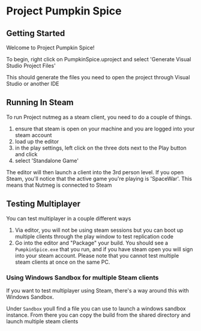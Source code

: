 # Project Pumpkin Spice

## Getting Started
Welcome to Project Pumpkin Spice!

To begin, right click on PumpkinSpice.uproject and select 'Generate Visual Studio Project Files'

This should generate the files you need to open the project through Visual Studio or another IDE

## Running In Steam

To run Project nutmeg as a steam client, you need to do a couple of things. 

1. ensure that steam is open on your machine and you are logged into your steam account
2. load up the editor
3. in the play settings, left click on the three dots next to the Play button and click
4. select 'Standalone Game' 

The editor will then launch a client into the 3rd person level. If you open Steam, you'll notice that the active game you're playing is
'SpaceWar'. This means that Nutmeg is connected to Steam

## Testing Multiplayer

You can test multiplayer in a couple different ways

1. Via editor, you will not be using steam sessions but you can boot up multiple clients through the play window to test replication code
2. Go into the editor and "Package" your build. You should see a `PumpkinSpice.exe` that you run, and if you have steam open you will sign into your steam account. Please note that you cannot test multiple steam clients at once on the same PC. 

### Using Windows Sandbox for multiple Steam clients

If you want to test multiplayer using Steam, there's a way around this with Windows Sandbox.

Under `Sandbox` youll find a file you can use to launch a windows sandbox instance. From there you can copy the build from the shared directory and launch multiple steam clients